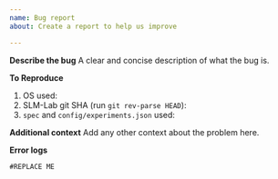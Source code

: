```yaml
---
name: Bug report
about: Create a report to help us improve

---
```


**Describe the bug**
A clear and concise description of what the bug is.

**To Reproduce**
1. OS used:
2. SLM-Lab git SHA (run `git rev-parse HEAD`):
3. `spec` and `config/experiments.json` used:

**Additional context**
Add any other context about the problem here.

**Error logs**
```shell
#REPLACE ME
```
